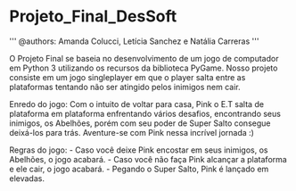 # Projeto_Final_DesSoft
'''
@authors: Amanda Colucci, Letícia Sanchez e Natália Carreras
'''

O Projeto Final se baseia no desenvolvimento de um jogo de computador em Python 3 utilizando os recursos da biblioteca PyGame. Nosso projeto consiste em um jogo singleplayer em que o player salta entre as plataformas tentando não ser atingido pelos inimigos nem cair. 

Enredo do jogo:
  Com o intuito de voltar para casa, Pink o E.T salta de plataforma em plataforma enfrentando vários desafios, encontrando seus inimigos, os Abelhões, porém com seu poder de Super Salto consegue deixá-los para trás. Aventure-se com Pink nessa incrível jornada :)
  
  Regras do jogo:
    - Caso você deixe Pink encostar em seus inimigos, os Abelhões, o jogo acabará.
    - Caso você não faça Pink alcançar a plataforma e ele cair, o jogo acabará.
    - Pegando o Super Salto, Pink é lançado em elevadas. 
